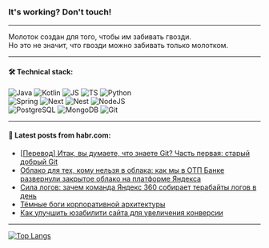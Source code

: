 ### It's working? Don't touch!

---
Молоток создан для того, чтобы им забивать гвозди. <br>
Но это не значит, что гвозди можно забивать только молотком.

---

#### 🛠️ Technical stack:

![Java](https://img.shields.io/badge/Java-informational?logo=Oracle&style=flat&logoColor=white&color=FF4500)
![Kotlin](https://img.shields.io/badge/Kotlin-informational?logo=Kotlin&style=flat&logoColor=white&color=774D97)
![JS](https://img.shields.io/badge/JS-informational?logo=javaScript&style=flat&logoColor=black&color=F7Df1E)
![TS](https://img.shields.io/badge/TypeScript-informational?logo=typeScript&style=flat&logoColor=black&color=017acc)
![Python](https://img.shields.io/badge/Python-informational?logo=Python&style=flat&logoColor=black&color=ffdd54) <br>
![Spring](https://img.shields.io/badge/SpringBoot-informational?logo=SpringBoot&style=flat&logoColor=white&color=6DB33F) 
![Next](https://img.shields.io/badge/Next.js-informational?logo=Next.js&style=flat&logoColor=white&color=3671a1)
![Nest](https://img.shields.io/badge/NestJS-informational?logo=NestJS&style=flat&logoColor=white&color=E0234E)
![NodeJS](https://img.shields.io/badge/NodeJS-informational?logo=node.js&style=flat&logoColor=white&color=70A760) <br>
![PostgreSQL](https://img.shields.io/badge/PostgreSQL-informational?logo=PostgreSQL&style=flat&logoColor=white&color=DAA520)
![MongoDB](https://img.shields.io/badge/MongoDB-informational?logo=MongoDB&style=flat&logoColor=white&color=870000)
![Git](https://img.shields.io/badge/Git-informational?logo=git&style=flat&logoColor=white&color=f74e28)

___

#### 💬 Latest posts from habr.com:

<!-- BLOG-POST-LIST:START -->
- [[Перевод] Итак, вы думаете, что знаете Git? Часть первая: старый добрый Git](https://habr.com/ru/articles/793488/?utm_source=habrahabr&utm_medium=rss&utm_campaign=793488)
- [Облако для тех, кому нельзя в облака: как мы в ОТП Банке развернули закрытое облако на платформе Яндекса](https://habr.com/ru/companies/otpbank/articles/793746/?utm_source=habrahabr&utm_medium=rss&utm_campaign=793746)
- [Сила логов: зачем команда Яндекс 360 собирает терабайты логов в день](https://habr.com/ru/companies/yandex360/articles/793534/?utm_source=habrahabr&utm_medium=rss&utm_campaign=793534)
- [Тёмные боги корпоративной архитектуры](https://habr.com/ru/companies/oleg-bunin/articles/790040/?utm_source=habrahabr&utm_medium=rss&utm_campaign=790040)
- [Как улучшить юзабилити сайта для увеличения конверсии](https://habr.com/ru/articles/793852/?utm_source=habrahabr&utm_medium=rss&utm_campaign=793852)
<!-- BLOG-POST-LIST:END -->

---
[![Top Langs](https://github-readme-stats-git-master-advtsetting-gmailcom.vercel.app/api/top-langs/?username=zloylis&langs_count=10&hide_title=false&title_color=e6edf3&size_weight=0.5&count_weight=0.5&layout=compact&hide_border=true&theme=dracula)](https://github.com/zloylis)

<!-- ![GitHub stats](https://github-readme-stats-git-master-advtsetting-gmailcom.vercel.app/api?username=zloylis&show_icons=true&hide_border=true&theme=dracula&hide_title=true&include_all_commits=true&count_private=true&hide=contribs&hide_rank=true) -->
